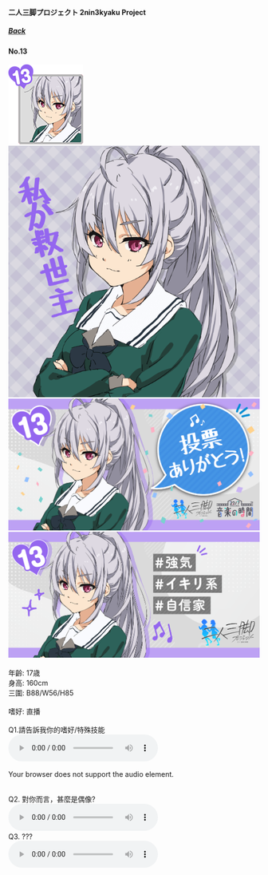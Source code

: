 #### 二人三脚プロジェクト 2nin3kyaku Project
##### [Back](2nin3kyaku_List.md)

#### No.13
<img src="../../../Img/Nanaon/2nin3kyaku/13/13_thumb.png"><br>
<img src="../../../Img/Nanaon/2nin3kyaku/13/13_main.png"><br>
<img src="../../../Img/Nanaon/2nin3kyaku/13/13_thanks.png"><br>
<img src="../../../Img/Nanaon/2nin3kyaku/13/13_desc.png"><br>
<br>
年齡: 17歳<br>
身高: 160cm<br>
三圍: B88/W56/H85<br>
<br>
嗜好: 直播<br>
<br>
Q1.請告訴我你的嗜好/特殊技能<br>
<audio controls="controls">
  <source type="audio/mp3" src="../../../Resources/2nin3kyaku/No13_voice_1.mp3"></source>
  <p>Your browser does not support the audio element.</p>
</audio><br>
Q2. 對你而言，甚麼是偶像? <br>
<audio controls="controls">
  <source type="audio/mp3" src="../../../Resources/2nin3kyaku/No13_voice_2.mp3"></source>
  <p>Your browser does not support the audio element.</p>
</audio><br>
Q3. ??? <br>
<audio controls="controls">
  <source type="audio/mp3" src="../../../Resources/2nin3kyaku/No13_voice_3.mp3"></source>
  <p>Your browser does not support the audio element.</p>
</audio><br>